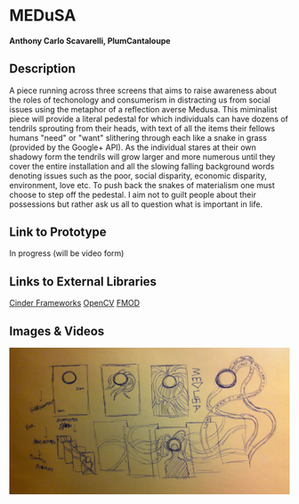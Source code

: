 # MEDuSA #
  
#### Anthony Carlo Scavarelli, PlumCantaloupe ####

## Description ##
A piece running across three screens that aims to raise awareness about the roles of techonology and consumerism in distracting us from social issues using the metaphor of a reflection averse Medusa. This miminalist piece will provide a literal pedestal for which individuals can have dozens of tendrils sprouting from their heads, with text of all the items their fellows humans "need" or "want" slithering through each like a snake in grass (provided by the Google+ API). As the individual stares at their own shadowy form the tendrils will grow larger and more numerous until they cover the entire installation and all the slowing falling background words denoting issues such as the poor, social disparity, economic disparity, environment, love etc. To push back the snakes of materialism one must choose to step off the pedestal. I aim not to guilt people about their possessions but rather ask us all to question what is important in life.

## Link to Prototype ##
In progress (will be video form)

## Links to External Libraries ##
[Cinder Frameworks](http://libcinder.org/ "Cinder Frameworks")
[OpenCV](http://opencv.org/ "OpenCV")
[FMOD](http://www.fmod.org/ "FMOD")

## Images & Videos ##
![First Rough Sketch of MedUsa](/project_images/Sketch_1.jpg?raw=true "First Rough Sketch of MedUsa")
